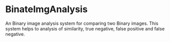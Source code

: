 # BinateImgAnalysis
An Binary image analysis system for comparing two Binary images. This system helps to analysis of similarity, true negative, false positive and false negative. 
